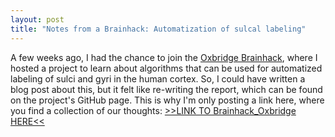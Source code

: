 ```yaml
---
layout: post
title: "Notes from a Brainhack: Automatization of sulcal labeling"
---
```


A few weeks ago, I had the chance to join the [Oxbridge Brainhack](https://oxbridgebrainhack.github.io), where I hosted a project to learn about algorithms that can be used for automatized labeling of sulci and gyri in the human cortex. So, I could have written a blog post about this, but it felt like re-writing the report, which can be found on the project's GitHub page. This is why I'm only posting a link here, where you find a collection of our thoughts: [>>LINK TO Brainhack_Oxbridge HERE<<](https://github.com/NicoleEic/Brainhack_Oxbridge)
